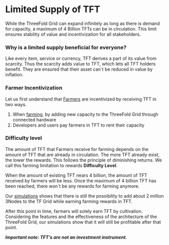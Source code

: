 
# Limited Supply of TFT
While the ThreeFold Grid can expand infinitely as long as there is demand for capacity, a maximum of 4 Billion TFTs can be in circulation. This limit ensures stability of value and incentivization for all stakeholders.

### Why is a limited supply beneficial for everyone?
Like every item, service or currency, TFT derives a part of its value from scarcity. Thus the scarcity adds value to TFT, which lets all TFT holders benefit. They are ensured that their asset can´t be reduced in value by inflation.

### Farmer Incentivization
Let us first understand that [Farmers](src\grid\tf_farming\introduction.md) are incentivized by receiving TFT in two ways. 
1. When [farming](src\grid\tf_farming\introduction.md), by adding new capacity to the ThreeFold Grid through connected hardware
2. Developers and users pay farmers in TFT to rent their capacity

### Difficulty level
The amount of TFT that Farmers receive for farming depends on the amount of TFT that are already in circulation. The more TFT already exist, the lower the rewards. This follows the principle of diminishing returns. We call this farming limitation to rewards **Difficulty Level**.

When the amount of existing TFT nears 4 billion, the amount of TFT received by farmers will be less. Once the maximum of 4 billion TFT has been reached, there won´t be any rewards for farming anymore.

Our [simulations](https://sdk3.threefold.io/#/simulator_install) shows that there is still the possibility to add about 2 million 3Nodes to the TF Grid while earning farming rewards in TFT.

After this point in time, farmers will solely earn TFT by cultivation. Considering the features and the effectiveness of the architecture of the ThreeFold Grid, our simulations show that it will still be profitable after that point.

***Important note: TFT’s are not an investment instrument.***
